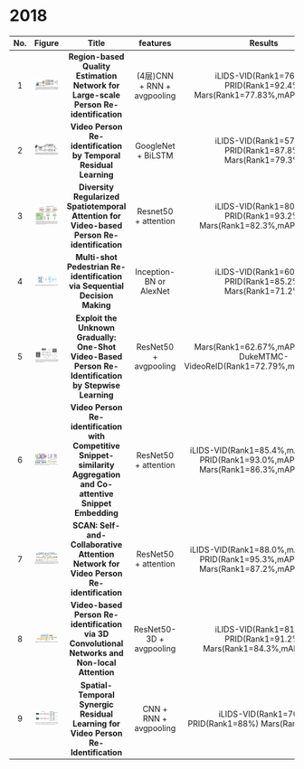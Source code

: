 # 2018    

                             
|No.|Figure   |Title   |features | Results  |Pub.  |Links|
|:-----:|:-----:|:-----:|:-----:|:---:|:---:|:------:|
|1|![AAAI2018](data/1.png)|__Region-based Quality Estimation Network for Large-scale Person Re-identification__|(4层)CNN + RNN + avgpooling|iLIDS-VID(Rank1=76.1%) PRID(Rank1=92.4%) Mars(Rank1=77.83%,mAP=71.14%)|__AAAI2018__|[paper](https://arxiv.org/pdf/1711.08766.pdf)|
|2|![arxiv2018](data/2.png)|__Video Person Re-identification by Temporal Residual Learning__|GoogleNet + BiLSTM|iLIDS-VID(Rank1=57.7%) PRID(Rank1=87.8%) Mars(Rank1=79.3%)|__arxiv2018__|[paper](https://arxiv.org/pdf/1802.07918.pdf)|
|3|![CVPR2018](data/3.png)|__Diversity Regularized Spatiotemporal Attention for Video-based Person Re-identification__|Resnet50 + attention|iLIDS-VID(Rank1=80.2%) PRID(Rank1=93.2%) Mars(Rank1=82.3%,mAP=65.8%)|__CVPR2018__|[paper](https://arxiv.org/pdf/1803.09882.pdf) [code](https://github.com/ShuangLI59/Diversity-Regularized-Spatiotemporal-Attention)|
|4|![CVPR2018 ](data/4.png)|__Multi-shot Pedestrian Re-identification via Sequential Decision Making__|Inception-BN or AlexNet|iLIDS-VID(Rank1=60.2%) PRID(Rank1=85.2%) Mars(Rank1=71.2%)|__CVPR2018__|[paper](https://arxiv.org/pdf/1712.07257.pdf) [code](https://github.com/TuSimple/rl-multishot-reid)|
|5|![CVPR2018](data/5.png)|__Exploit the Unknown Gradually: One-Shot Video-Based Person Re-Identification by Stepwise Learning__|ResNet50 + avgpooling|Mars(Rank1=62.67%,mAP=42.45%) DukeMTMC-VideoReID(Rank1=72.79%,mAp=63.23%)|__CVPR2018__|[paper](https://yu-wu.net/pdf/CVPR2018_Exploit-Unknown-Gradually.pdf) [code](https://github.com/Yu-Wu/Exploit-Unknown-Gradually)|
|6|![CVPR2018](data/6.png)|__Video Person Re-identification with Competitive Snippet-similarity Aggregation and Co-attentive Snippet Embedding__|ResNet50 + attention|iLIDS-VID(Rank1=85.4%,mAP=87.8%) PRID(Rank1=93.0%,mAP=94.5%) Mars(Rank1=86.3%,mAP=76.1%)|__CVPR2018__|[paper](http://openaccess.thecvf.com/content_cvpr_2018/CameraReady/1036.pdf) [code](https://github.com/dapengchen123/video_reid)|
|7|![CVPR2018](data/7.png)|__SCAN: Self-and-Collaborative Attention Network for Video Person Re-identification__|ResNet50 + attention|iLIDS-VID(Rank1=88.0%,mAP=89.9%) PRID(Rank1=95.3%,mAP=95.8%) Mars(Rank1=87.2%,mAP=77.2%)|__CVPR2018__|[paper](https://arxiv.org/pdf/1807.05688.pdf) [code](https://github.com/ruixuejianfei/SCAN)|
|8|![arxiv2018](data/8.png)|__Video-based Person Re-identification via 3D Convolutional Networks and Non-local Attention__|ResNet50-3D + avgpooling|iLIDS-VID(Rank1=81.3%) PRID(Rank1=91.2%) Mars(Rank1=84.3%,mAP=77%)|__arxiv2018__|[paper](https://arxiv.org/pdf/1807.05073.pdf)|
|9|![arxiv2018](data/9.png)|__Spatial-Temporal Synergic Residual Learning for Video Person Re-Identification__|CNN + RNN + avgpooling|iLIDS-VID(Rank1=70%) PRID(Rank1=88%) Mars(Rank1=76.7%)|__arxiv2018__|[paper](https://arxiv.org/pdf/1807.05799.pdf)|
